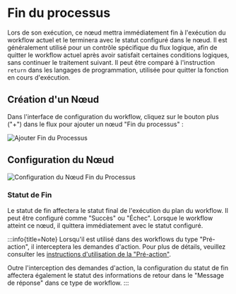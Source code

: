 # Fin du processus

Lors de son exécution, ce nœud mettra immédiatement fin à l'exécution du workflow actuel et le terminera avec le statut configuré dans le nœud. Il est généralement utilisé pour un contrôle spécifique du flux logique, afin de quitter le workflow actuel après avoir satisfait certaines conditions logiques, sans continuer le traitement suivant. Il peut être comparé à l'instruction `return` dans les langages de programmation, utilisée pour quitter la fonction en cours d'exécution.

## Création d'un Nœud

Dans l'interface de configuration du workflow, cliquez sur le bouton plus ("+") dans le flux pour ajouter un nœud "Fin du processus" :

![Ajouter Fin du Processus](https://static-docs.nocobase.com/672186ab4c8f7313dd3cf9c880b524b8.png)

## Configuration du Nœud

![Configuration du Nœud Fin du Processus](https://static-docs.nocobase.com/bb6a597f25e9afb72836a14a0fe0683e.png)

### Statut de Fin

Le statut de fin affectera le statut final de l'exécution du plan du workflow. Il peut être configuré comme "Succès" ou "Échec". Lorsque le workflow atteint ce nœud, il quittera immédiatement avec le statut configuré.

:::info{title=Note}
Lorsqu'il est utilisé dans des workflows du type "Pré-action", il interceptera les demandes d'action. Pour plus de détails, veuillez consulter les [instructions d'utilisation de la "Pré-action"](../triggers/pre-action).

Outre l'interception des demandes d'action, la configuration du statut de fin affectera également le statut des informations de retour dans le "Message de réponse" dans ce type de workflow.
:::
